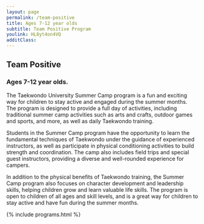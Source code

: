 ```yaml
---
layout: page
permalink: /team-positive
title: Ages 7-12 year olds
subtitle: Team Positive Program
youlink: HL8yt4on4VQ
additClass: 
---
```


<section class="page-section" id="team-positive">
	<div class="container">
		<div class="row">
			<div class="col-lg-12 text-center">
				<h2 class="section-heading text-uppercase">Team Positive</h2>
				<h3 class="section-subheading text-muted">Ages 7-12 year olds.</h3>
			</div>
		</div>
		<div class="row">
			<div class="col-md-10 offset-md-1">
				<p>The Taekwondo University Summer Camp program is a fun and exciting way for children to stay active and engaged during the summer months. The program is designed to provide a full day of activities, including traditional summer camp activities such as arts and crafts, outdoor games and sports, and more, as well as daily Taekwondo training.</p>
				<p>Students in the Summer Camp program have the opportunity to learn the fundamental techniques of Taekwondo under the guidance of experienced instructors, as well as participate in physical conditioning activities to build strength and coordination. The camp also includes field trips and special guest instructors, providing a diverse and well-rounded experience for campers.</p>
				<p>In addition to the physical benefits of Taekwondo training, the Summer Camp program also focuses on character development and leadership skills, helping children grow and learn valuable life skills. The program is open to children of all ages and skill levels, and is a great way for children to stay active and have fun during the summer months.</p>
			</div>
		</div>
	</div>
</section>

{% include programs.html %}